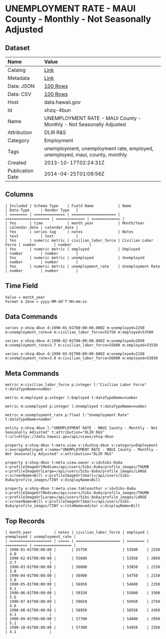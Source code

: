 # UNEMPLOYMENT RATE - MAUI County - Monthly - Not Seasonally Adjusted

## Dataset

| Name | Value |
| :--- | :---- |
| Catalog | [Link](https://catalog.data.gov/dataset/unemployment-rate-maui-county-monthly-not-seasonally-adjusted-1b83a) |
| Metadata | [Link](https://data.hawaii.gov/api/views/xhzq-4bun) |
| Data: JSON | [100 Rows](https://data.hawaii.gov/api/views/xhzq-4bun/rows.json?max_rows=100) |
| Data: CSV | [100 Rows](https://data.hawaii.gov/api/views/xhzq-4bun/rows.csv?max_rows=100) |
| Host | data.hawaii.gov |
| Id | xhzq-4bun |
| Name | UNEMPLOYMENT RATE - MAUI County - Monthly - Not Seasonally Adjusted |
| Attribution | DLIR R&S |
| Category | Employment |
| Tags | unemployment, unemployment rate, employed, unemployed, maui, county, monthly |
| Created | 2013-10-17T02:24:31Z |
| Publication Date | 2014-04-25T01:08:56Z |

## Columns

```ls
| Included | Schema Type    | Field Name           | Name                 | Data Type     | Render Type   |
| ======== | ============== | ==================== | ==================== | ============= | ============= |
| Yes      | time           | month_year           | Month/Year           | calendar_date | calendar_date |
| Yes      | series tag     | notes                | Notes                | text          | text          |
| Yes      | numeric metric | civilian_labor_force | Civilian Labor Force | number        | number        |
| Yes      | numeric metric | employed             | Employed             | number        | number        |
| Yes      | numeric metric | unemployed           | Unemployed           | number        | number        |
| Yes      | numeric metric | unemployment_rate    | Unemployment Rate    | number        | number        |
```

## Time Field

```ls
Value = month_year
Format & Zone = yyyy-MM-dd'T'HH:mm:ss
```

## Data Commands

```ls
series e:xhzq-4bun d:1990-01-01T00:00:00.000Z m:unemployed=2250 m:unemployment_rate=4 m:civilian_labor_force=55750 m:employed=53500

series e:xhzq-4bun d:1990-02-01T00:00:00.000Z m:unemployed=2050 m:unemployment_rate=3.7 m:civilian_labor_force=55600 m:employed=53550

series e:xhzq-4bun d:1990-03-01T00:00:00.000Z m:unemployed=2150 m:unemployment_rate=3.8 m:civilian_labor_force=56000 m:employed=53850
```

## Meta Commands

```ls
metric m:civilian_labor_force p:integer l:"Civilian Labor Force" t:dataTypeName=number

metric m:employed p:integer l:Employed t:dataTypeName=number

metric m:unemployed p:integer l:Unemployed t:dataTypeName=number

metric m:unemployment_rate p:float l:"Unemployment Rate" t:dataTypeName=number

entity e:xhzq-4bun l:"UNEMPLOYMENT RATE - MAUI County - Monthly - Not Seasonally Adjusted" t:attribution="DLIR R&S" t:url=https://data.hawaii.gov/api/views/xhzq-4bun

property e:xhzq-4bun t:meta.view v:id=xhzq-4bun v:category=Employment v:averageRating=0 v:name="UNEMPLOYMENT RATE - MAUI County - Monthly - Not Seasonally Adjusted" v:attribution="DLIR R&S"

property e:xhzq-4bun t:meta.view.owner v:id=5ibs-8u6a v:profileImageUrlMedium=/api/users/5ibs-8u6a/profile_images/THUMB v:profileImageUrlLarge=/api/users/5ibs-8u6a/profile_images/LARGE v:screenName=Bill v:profileImageUrlSmall=/api/users/5ibs-8u6a/profile_images/TINY v:displayName=Bill

property e:xhzq-4bun t:meta.view.tableauthor v:id=5ibs-8u6a v:profileImageUrlMedium=/api/users/5ibs-8u6a/profile_images/THUMB v:profileImageUrlLarge=/api/users/5ibs-8u6a/profile_images/LARGE v:screenName=Bill v:profileImageUrlSmall=/api/users/5ibs-8u6a/profile_images/TINY v:roleName=editor v:displayName=Bill
```

## Top Records

```ls
| month_year          | notes | civilian_labor_force | employed | unemployed | unemployment_rate | 
| =================== | ===== | ==================== | ======== | ========== | ================= | 
| 1990-01-01T00:00:00 |       | 55750                | 53500    | 2250       | 4.0               | 
| 1990-02-01T00:00:00 |       | 55600                | 53550    | 2050       | 3.7               | 
| 1990-03-01T00:00:00 |       | 56000                | 53850    | 2150       | 3.8               | 
| 1990-04-01T00:00:00 |       | 56900                | 54750    | 2150       | 3.8               | 
| 1990-05-01T00:00:00 |       | 56950                | 54600    | 2350       | 4.1               | 
| 1990-06-01T00:00:00 |       | 59150                | 55800    | 3300       | 5.6               | 
| 1990-07-01T00:00:00 |       | 59650                | 56950    | 2750       | 4.6               | 
| 1990-08-01T00:00:00 |       | 58950                | 56550    | 2450       | 4.1               | 
| 1990-09-01T00:00:00 |       | 57700                | 54800    | 2950       | 5.1               | 
| 1990-10-01T00:00:00 |       | 57300                | 54950    | 2350       | 4.1               | 
```